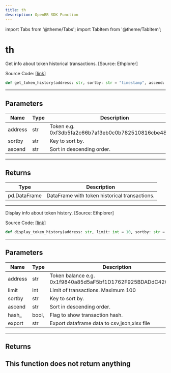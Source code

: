 ```yaml
---
title: th
description: OpenBB SDK Function
---
```


import Tabs from '@theme/Tabs';
import TabItem from '@theme/TabItem';

# th

<Tabs>
<TabItem value="model" label="Model" default>

Get info about token historical transactions. [Source: Ethplorer]

Source Code: [[link](https://github.com/OpenBB-finance/OpenBBTerminal/tree/main/openbb_terminal/cryptocurrency/onchain/ethplorer_model.py#L489)]
```python
def get_token_history(address: str, sortby: str = "timestamp", ascend: bool = False) -> pd.DataFrame
```
---
## Parameters
| Name | Type | Description | Default | Optional |
| ---- | ---- | ----------- | ------- | -------- |
| address | str | Token e.g. 0xf3db5fa2c66b7af3eb0c0b782510816cbe4813b8 | None | False |
| sortby | str | Key to sort by. | timestamp | True |
| ascend | str | Sort in descending order. | False | True |

---
## Returns
| Type | Description |
| ---- | ----------- |
| pd.DataFrame | DataFrame with token historical transactions. |
---


</TabItem>
<TabItem value="view" label="View">

Display info about token history. [Source: Ethplorer]

Source Code: [[link](https://github.com/OpenBB-finance/OpenBBTerminal/tree/main/openbb_terminal/cryptocurrency/onchain/ethplorer_view.py#L276)]
```python
def display_token_history(address: str, limit: int = 10, sortby: str = "timestamp", ascend: bool = False, hash_: bool = False, export: str = "") -> None
```
---
## Parameters
| Name | Type | Description | Default | Optional |
| ---- | ---- | ----------- | ------- | -------- |
| address | str | Token balance e.g. 0x1f9840a85d5aF5bf1D1762F925BDADdC4201F984 | None | False |
| limit | int | Limit of transactions. Maximum 100 | 10 | True |
| sortby | str | Key to sort by. | timestamp | True |
| ascend | str | Sort in descending order. | False | True |
| hash_ | bool, | Flag to show transaction hash. | False | True |
| export | str | Export dataframe data to csv,json,xlsx file |  | True |

---
## Returns
This function does not return anything
---


</TabItem>
</Tabs>